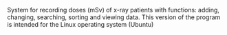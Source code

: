System for recording doses (mSv) of x-ray patients with functions: adding, changing, searching, sorting and viewing data.
This version of the program is intended for the Linux operating system (Ubuntu)
